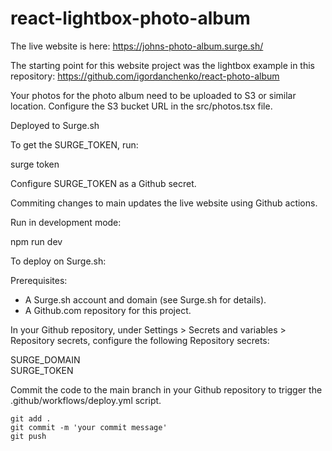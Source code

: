 # react-lightbox-photo-album

The live website is here: https://johns-photo-album.surge.sh/

The starting point for this website project was the lightbox example in this repository: https://github.com/igordanchenko/react-photo-album

Your photos for the photo album need to be uploaded to S3 or similar location.  Configure the S3 bucket URL in the src/photos.tsx file.

Deployed to Surge.sh

To get the SURGE_TOKEN, run:

surge token

Configure SURGE_TOKEN as a Github secret.

Commiting changes to main updates the live website using Github actions.

Run in development mode:

npm run dev

To deploy on Surge.sh:

Prerequisites:

- A Surge.sh account and domain (see Surge.sh for details).
- A Github.com repository for this project.

In your Github repository, under Settings > Secrets and variables > Repository secrets, configure the following Repository secrets:

SURGE_DOMAIN <br>
SURGE_TOKEN

Commit the code to the main branch in your Github repository to trigger the .github/workflows/deploy.yml script.
```shell
git add .
git commit -m 'your commit message'
git push
```
